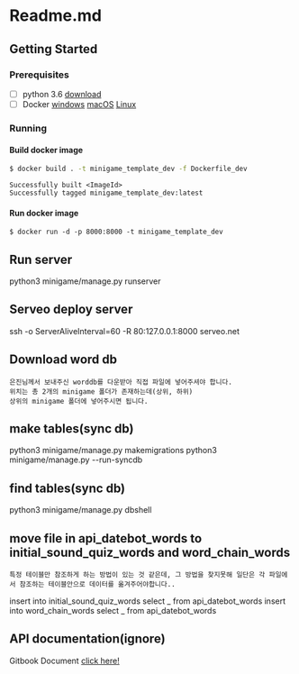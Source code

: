 # Readme.md

## Getting Started

### Prerequisites

- [ ] python 3.6 [download](https://www.python.org/downloads/)
- [ ] Docker [windows](https://docs.docker.com/docker-for-windows/install/) [macOS](https://docs.docker.com/docker-for-mac/) [Linux](https://docs.docker.com/install/linux/docker-ce/centos/)

### Running

#### Build docker image

```bash
$ docker build . -t minigame_template_dev -f Dockerfile_dev
```

```
Successfully built <ImageId>
Successfully tagged minigame_template_dev:latest
```

#### Run docker image

```text
$ docker run -d -p 8000:8000 -t minigame_template_dev
```

## Run server

python3 minigame/manage.py runserver

## Serveo deploy server

ssh -o ServerAliveInterval=60 -R 80:127.0.0.1:8000 serveo.net

## Download word db

```text
은진님께서 보내주신 worddb를 다운받아 직접 파일에 넣어주셔야 합니다.
위치는 총 2개의 minigame 폴더가 존재하는데(상위, 하위)
상위의 minigame 폴더에 넣어주시면 됩니다.
```

## make tables(sync db)

python3 minigame/manage.py makemigrations
python3 minigame/manage.py --run-syncdb

## find tables(sync db)

python3 minigame/manage.py dbshell

## move file in api_datebot_words to initial_sound_quiz_words and word_chain_words

```text
특정 테이블만 참조하게 하는 방법이 있는 것 같은데, 그 방법을 찾지못해 일단은 각 파일에서 참조하는 테이블안으로 데이터를 옮겨주어야합니다..
```

insert into initial_sound_quiz_words select _ from api_datebot_words
insert into word_chain_words select _ from api_datebot_words

## API documentation(ignore)

Gitbook Document [click here!](https://app.gitbook.com/@cocoa/s/cocoa-project/~/settings/share)
